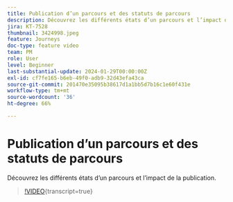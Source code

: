 ```yaml
---
title: Publication d’un parcours et des statuts de parcours
description: Découvrez les différents états d’un parcours et l’impact de la publication.
jira: KT-7528
thumbnail: 3424998.jpeg
feature: Journeys
doc-type: feature video
team: PM
role: User
level: Beginner
last-substantial-update: 2024-01-29T00:00:00Z
exl-id: cf7fe165-b6eb-49f0-adb9-32d43efa43ca
source-git-commit: 201470e35095b38617d1a1bb5d7b16c1e60f431e
workflow-type: tm+mt
source-wordcount: '36'
ht-degree: 66%

---
```


# Publication d’un parcours et des statuts de parcours

Découvrez les différents états d’un parcours et l’impact de la publication.

>[!VIDEO](https://video.tv.adobe.com/v/3424998?quality=12&learn=on){transcript=true}
